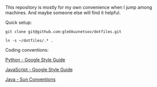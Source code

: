This repository is mostly for my own convenience when I jump among machines.  And maybe someone else will find it helpful.

Quick setup:

    git clone git@github.com:glebkuznetsov/dotfiles.git

    ln -s ~/dotfiles/.* .

Coding conventions:

[Python - Google Style Guide](http://google-styleguide.googlecode.com/svn/trunk/pyguide.html)

[JavaScript - Google Style Guide](http://google-styleguide.googlecode.com/svn/trunk/javascriptguide.xml)

[Java - Sun Conventions](http://www.oracle.com/technetwork/java/codeconvtoc-136057.html)
